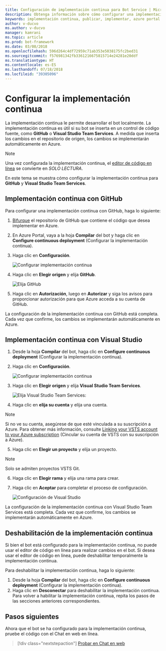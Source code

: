 ```yaml
---
title: Configuración de implementación continua para Bot Service | Microsoft Docs
description: Obtenga información sobre cómo configurar una implementación continua desde el control de código fuente para una instancia de Bot Service.
keywords: implementación continua, publicar, implementar, azure portal
author: v-ducvo
ms.author: v-ducvo
manager: kamrani
ms.topic: article
ms.prod: bot-framework
ms.date: 03/08/2018
ms.openlocfilehash: 596d264c4df72959c71ab353e5038175fc2bed31
ms.sourcegitcommit: f576981342fb3361216675815714e24281e20ddf
ms.translationtype: HT
ms.contentlocale: es-ES
ms.lasthandoff: 07/18/2018
ms.locfileid: "39305096"
---
```

# <a name="set-up-continuous-deployment"></a>Configurar la implementación continua

La implementación continua le permite desarrollar el bot localmente. La implementación continua es útil si su bot se inserta en un control de código fuente, como **GitHub** o **Visual Studio Team Services**. A medida que inserta los cambios en el repositorio de origen, los cambios se implementarán automáticamente en Azure.

> [!NOTE]
> Una vez configurada la implementación continua, el [editor de código en línea](bot-service-build-online-code-editor.md) se convierte en *SOLO LECTURA*.

En este tema se muestra cómo configurar la implementación continua para **GitHub** y **Visual Studio Team Services**.

## <a name="continuous-deployment-using-github"></a>Implementación continua con GitHub

Para configurar una implementación continua con GitHub, haga lo siguiente:

1. [Bifurque](https://help.github.com/articles/fork-a-repo/) el repositorio de GitHub que contiene el código que desea implementar en Azure.
2. En Azure Portal, vaya a la hoja **Compilar** del bot y haga clic en **Configure continuous deployment** (Configurar la implementación continua). 
3. Haga clic en **Configuración**.
   
   ![Configurar implementación continua](~/media/azure-bot-build/continuous-deployment-setup.png)

4. Haga clic en **Elegir origen** y elija **GitHub**.

   ![Elija GitHub](~/media/azure-bot-build/continuous-deployment-setup-github.png)

5. Haga clic en **Autorización**, luego en **Autorizar** y siga los avisos para proporcionar autorización para que Azure acceda a su cuenta de GitHub.

La configuración de la implementación continua con GitHub está completa. Cada vez que confirme, los cambios se implementarán automáticamente en Azure.

## <a name="continuous-deployment-using-visual-studio"></a>Implementación continua con Visual Studio

1. Desde la hoja **Compilar** del bot, haga clic en **Configure continuous deployment** (Configurar la implementación continua). 
2. Haga clic en **Configuración**.
   
   ![Configurar implementación continua](~/media/azure-bot-build/continuous-deployment-setup.png)

3. Haga clic en **Elegir origen** y elija **Visual Studio Team Services**.

   ![Elija Visual Studio Team Services:](~/media/azure-bot-build/continuous-deployment-setup-vs.png)

4. Haga clic en **elija su cuenta** y elija una cuenta.

> [!NOTE]
> Si no ve su cuenta, asegúrese de que esté vinculada a su suscripción a Azure.
> Para obtener más información, consulte [Linking your VSTS account to your Azure subscription](https://github.com/projectkudu/kudu/wiki/Setting-up-a-VSTS-account-so-it-can-deploy-to-a-Web-App#linking-your-vsts-account-to-your-azure-subscription) (Cincular su cuenta de VSTS con su suscripción a Azure).

5. Haga clic en **Elegir un proyecto** y elija un proyecto.

> [!NOTE]
> Solo se admiten proyectos VSTS Git.

6. Haga clic en **Elegir rama** y elija una rama para crear.
7. Haga clic en **Aceptar** para completar el proceso de configuración.

   ![Configuración de Visual Studio](~/media/azure-bot-build/continuous-deployment-setup-vs-configuration.png)

La configuración de la implementación continua con Visual Studio Team Services está completa. Cada vez que confirme, los cambios se implementarán automáticamente en Azure.

## <a name="disable-continuous-deployment"></a>Deshabilitación de la implementación continua

Si bien el bot está configurado para la implementación continua, no puede usar el editor de código en línea para realizar cambios en el bot. Si desea usar el editor de código en línea, puede deshabilitar temporalmente la implementación continua.

Para deshabilitar la implementación continua, haga lo siguiente:

1. Desde la hoja **Compilar** del bot, haga clic en **Configure continuous deployment** (Configurar la implementación continua). 
2. Haga clic en **Desconectar** para deshabilitar la implementación continua. Para volver a habilitar la implementación continua, repita los pasos de las secciones anteriores correspondientes.

## <a name="next-steps"></a>Pasos siguientes
Ahora que el bot se ha configurado para la implementación continua, pruebe el código con el Chat en web en línea.

> [!div class="nextstepaction"]
> [Probar en Chat en web](bot-service-manage-test-webchat.md)
